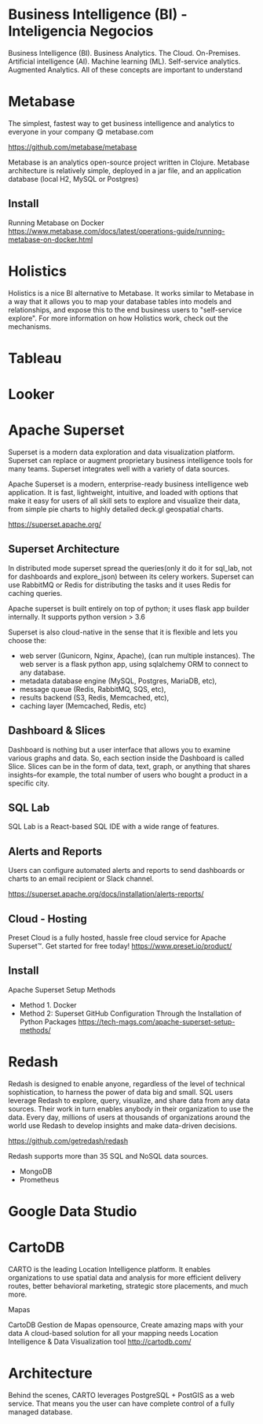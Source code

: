 # Business Intelligence (BI) - Inteligencia Negocios

Business Intelligence (BI). Business Analytics. The Cloud. On-Premises. Artificial intelligence (AI). Machine learning (ML). Self-service analytics. Augmented Analytics. All of these concepts are important to understand


# Metabase

The simplest, fastest way to get business intelligence and analytics to everyone in your company 😋
metabase.com 

https://github.com/metabase/metabase

Metabase is an analytics open-source project written in Clojure. Metabase architecture is relatively simple, deployed in a jar file, and an application database (local H2, MySQL or Postgres)

## Install

Running Metabase on Docker
https://www.metabase.com/docs/latest/operations-guide/running-metabase-on-docker.html 

# Holistics

Holistics is a nice BI alternative to Metabase. It works similar to Metabase in a way that it allows you to map your database tables into models and relationships, and expose this to the end business users to "self-service explore". For more information on how Holistics work, check out the mechanisms.

# Tableau


# Looker

# Apache Superset

Superset is a modern data exploration and data visualization platform. Superset can replace or augment proprietary business intelligence tools for many teams. Superset integrates well with a variety of data sources.


Apache Superset is a modern, enterprise-ready business intelligence web application. It is fast, lightweight, intuitive, and loaded with options that make it easy for users of all skill sets to explore and visualize their data, from simple pie charts to highly detailed deck.gl geospatial charts.

https://superset.apache.org/




## Superset Architecture

In distributed mode superset spread the queries(only it do it for sql_lab, not for dashboards and explore_json) between its celery workers. Superset can use RabbitMQ or Redis for distributing the tasks and it uses Redis for caching queries.

Apache superset is built entirely on top of python; it uses flask app builder internally.
It supports python version > 3.6

Superset is also cloud-native in the sense that it is flexible and lets you choose the:

- web server (Gunicorn, Nginx, Apache), (can run multiple instances). The web server is a flask python app, using sqlalchemy ORM to connect to any database.
- metadata database engine (MySQL, Postgres, MariaDB, etc),
- message queue (Redis, RabbitMQ, SQS, etc),
- results backend (S3, Redis, Memcached, etc),
- caching layer (Memcached, Redis, etc)

## Dashboard & Slices

Dashboard is nothing but a user interface that allows you to examine various graphs and data. So, each section inside the Dashboard is called Slice. Slices can be in the form of data, text, graph, or anything that shares insights–for example, the total number of users who bought a product in a specific city.

## SQL Lab

SQL Lab is a React-based SQL IDE with a wide range of features.

## Alerts and Reports

Users can configure automated alerts and reports to send dashboards or charts to an email recipient or Slack channel.

https://superset.apache.org/docs/installation/alerts-reports/


## Cloud - Hosting

Preset Cloud is a fully hosted, hassle free cloud service for Apache Superset™. Get started for free today!
https://www.preset.io/product/

## Install

 Apache Superset Setup Methods 
- Method 1. Docker
- Method 2: Superset GitHub Configuration Through the Installation of Python Packages 
https://tech-mags.com/apache-superset-setup-methods/

# Redash

Redash is designed to enable anyone, regardless of the level of technical sophistication, to harness the power of data big and small. SQL users leverage Redash to explore, query, visualize, and share data from any data sources. Their work in turn enables anybody in their organization to use the data. Every day, millions of users at thousands of organizations around the world use Redash to develop insights and make data-driven decisions.

https://github.com/getredash/redash

Redash supports more than 35 SQL and NoSQL data sources. 
- MongoDB
- Prometheus

# Google Data Studio 



# CartoDB

CARTO is the leading Location Intelligence platform. It enables organizations to use spatial data and analysis for more efficient delivery routes, better behavioral marketing, strategic store placements, and much more.


Mapas

CartoDB
Gestion de Mapas opensource, 
Create amazing maps with your data
A cloud-based solution for all your mapping needs
Location Intelligence & Data Visualization tool
http://cartodb.com/

# Architecture

Behind the scenes, CARTO leverages PostgreSQL + PostGIS as a web service. That means you the user can have complete control of a fully managed database.